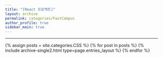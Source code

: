 ```yaml
---
title: "[React 프로젝트]"
layout: archive
permalink: categories/FastCampus
author_profile: true
sidebar_main: true
---
```


<!-- 공백이 포함되어 있는 카테고리 이름의 경우 site.categories.['a b c'] 이런식으로! -->

***

{% assign posts = site.categories.CSS %}
{% for post in posts %} {% include archive-single2.html type=page.entries_layout %} {% endfor %}